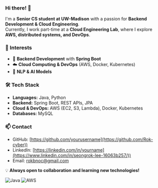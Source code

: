 ### Hi there! 👋  

I'm a **Senior CS student at UW-Madison** with a passion for **Backend Development & Cloud Engineering**.  
Currently, I work part-time at a **Cloud Engineering Lab**, where I explore **AWS, distributed systems, and DevOps**.  

### 🌱 Interests  
- 🚀 **Backend Development** with **Spring Boot**  
- ☁️ **Cloud Computing & DevOps** (AWS, Docker, Kubernetes)  
- 🤖 **NLP & AI Models**  

### 🛠 Tech Stack  
- **Languages:** Java, Python  
- **Backend:** Spring Boot, REST APIs, JPA  
- **Cloud & DevOps:** AWS (EC2, S3, Lambda), Docker, Kubernetes  
- **Databases:** MySQL  

### 📫 Contact  
- GitHub: [https://github.com/yourusername](https://github.com/Rok-cyber))  
- LinkedIn: [https://linkedin.com/in/yourname](https://www.linkedin.com/in/seongrok-lee-16063b257/))  
- Email: rokbnoc@gmail.com

💡 **Always open to collaboration and learning new technologies!**


![Java](https://img.shields.io/badge/Java-ED8B00?style=for-the-badge&logo=java&logoColor=white)
![AWS](https://img.shields.io/badge/AWS-232F3E?style=for-the-badge&logo=amazon-aws&logoColor=white)
